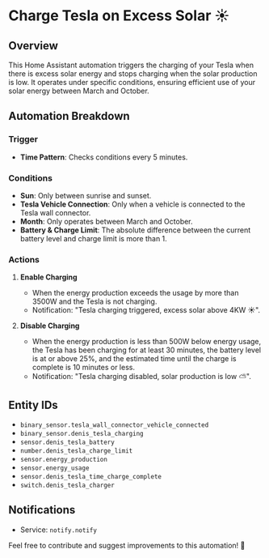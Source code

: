 # Charge Tesla on Excess Solar ☀️

## Overview

This Home Assistant automation triggers the charging of your Tesla when there is excess solar energy and stops charging when the solar production is low. It operates under specific conditions, ensuring efficient use of your solar energy between March and October. 

## Automation Breakdown

### Trigger
- **Time Pattern**: Checks conditions every 5 minutes.

### Conditions
- **Sun**: Only between sunrise and sunset.
- **Tesla Vehicle Connection**: Only when a vehicle is connected to the Tesla wall connector.
- **Month**: Only operates between March and October.
- **Battery & Charge Limit**: The absolute difference between the current battery level and charge limit is more than 1.
  
### Actions
1. **Enable Charging**
   - When the energy production exceeds the usage by more than 3500W and the Tesla is not charging.
   - Notification: "Tesla charging triggered, excess solar above 4KW ☀️".

2. **Disable Charging**
   - When the energy production is less than 500W below energy usage, the Tesla has been charging for at least 30 minutes, the battery level is at or above 25%, and the estimated time until the charge is complete is 10 minutes or less.
   - Notification: "Tesla charging disabled, solar production is low ⛅".

## Entity IDs
- `binary_sensor.tesla_wall_connector_vehicle_connected`
- `binary_sensor.denis_tesla_charging`
- `sensor.denis_tesla_battery`
- `number.denis_tesla_charge_limit`
- `sensor.energy_production`
- `sensor.energy_usage`
- `sensor.denis_tesla_time_charge_complete`
- `switch.denis_tesla_charger`

## Notifications
- Service: `notify.notify`

Feel free to contribute and suggest improvements to this automation! 💫
